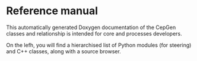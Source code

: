 # Reference manual

This automatically generated Doxygen documentation of the CepGen classes and relationship is intended for core and processes developers.

On the lefh, you will find a hierarchised list of Python modules (for steering) and C++ classes, along with a source browser.
